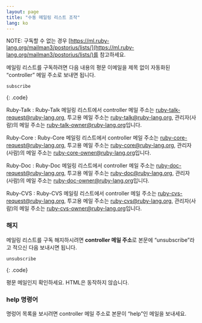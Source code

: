 ```yaml
---
layout: page
title: "수동 메일링 리스트 조작"
lang: ko
---
```


NOTE: 구독할 수 없는 경우 [https://ml.ruby-lang.org/mailman3/postorius/lists/](https://ml.ruby-lang.org/mailman3/postorius/lists/)를
참고하세요.

메일링 리스트를 구독하려면 다음 내용의 평문 이메일을 제목 없이
자동화된 “controller” 메일 주소로 보내면 됩니다.

    subscribe
{: .code}

Ruby-Talk
: Ruby-Talk 메일링 리스트에서 controller 메일 주소는
  [ruby-talk-request@ruby-lang.org](mailto:ruby-talk-request@ruby-lang.org),
  투고용 메일 주소는
  [ruby-talk@ruby-lang.org](mailto:ruby-talk@ruby-lang.org),
  관리자(사람)의 메일 주소는
  [ruby-talk-owner@ruby-lang.org](mailto:ruby-talk-owner@ruby-lang.org)입니다.

Ruby-Core
: Ruby-Core 메일링 리스트에서 controller 메일 주소는
  [ruby-core-request@ruby-lang.org](mailto:ruby-core-request@ruby-lang.org),
  투고용 메일 주소는
  [ruby-core@ruby-lang.org](mailto:ruby-core@ruby-lang.org),
  관리자(사람)의 메일 주소는
  [ruby-core-owner@ruby-lang.org](mailto:ruby-core-owner@ruby-lang.org)입니다.

Ruby-Doc
: Ruby-Doc 메일링 리스트에서 controller 메일 주소는
  [ruby-doc-request@ruby-lang.org](mailto:ruby-doc-request@ruby-lang.org),
  투고용 메일 주소는
  [ruby-doc@ruby-lang.org](mailto:ruby-doc@ruby-lang.org),
  관리자(사람)의 메일 주소는
  [ruby-doc-owner@ruby-lang.org](mailto:ruby-doc-owner@ruby-lang.org)입니다.

Ruby-CVS
: Ruby-CVS 메일링 리스트에서 controller 메일 주소는
  [ruby-cvs-request@ruby-lang.org](mailto:ruby-cvs-request@ruby-lang.org),
  투고용 메일 주소는
  [ruby-cvs@ruby-lang.org](mailto:ruby-cvs@ruby-lang.org),
  관리자(사람)의 메일 주소는
  [ruby-cvs-owner@ruby-lang.org](mailto:ruby-cvs-owner@ruby-lang.org)입니다.

### 해지

메일링 리스트를 구독 해지하시려면
**controller 메일 주소**로 본문에 “unsubscribe”라고 적으신 다음 보내시면 됩니다.

    unsubscribe
{: .code}

평문 메일인지 확인하세요. HTML은 동작하지 않습니다.

### help 명령어

명렁어 목록을 보시려면 controller 메일 주소로 본문이 “help”인 메일을 보내세요.
